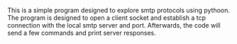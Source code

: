 This is a simple program designed to explore smtp protocols using pythoon. The program is designed to open a client socket and establish a tcp connection with the local smtp server and port. Afterwards, the code will send a few commands and print server responses.
